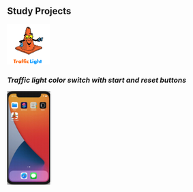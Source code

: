 ## Study Projects

<img src="Traffic_Light/Assets.xcassets/Logo.png" width=20% height=20%>

### *Traffic light color switch with start and reset buttons*

<img src="Traffic_Light/Assets.xcassets/TrafficLight.gif" width=20% height=20%>
